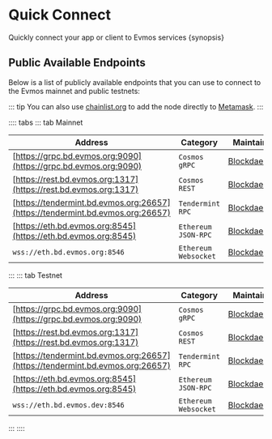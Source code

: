 <!--
order: 2
-->

# Quick Connect

Quickly connect your app or client to Evmos services {synopsis}

## Public Available Endpoints

Below is a list of publicly available endpoints that you can use to connect to the Evmos mainnet and
public testnets:

::: tip
You can also use [chainlist.org](https://chainlist.org/) to add the node directly to [Metamask](./../users/wallets/metamask#automatic-import).
:::

:::: tabs
::: tab Mainnet

| Address                                                                        | Category               | Maintainer                              |
| ------------------------------------------------------------------------------ | ---------------------- | --------------------------------------- |
| [https://grpc.bd.evmos.org:9090](https://grpc.bd.evmos.org:9090)               | `Cosmos` `gRPC`        | [Blockdaemon](https://blockdaemon.com/) |
| [https://rest.bd.evmos.org:1317](https://rest.bd.evmos.org:1317)               | `Cosmos` `REST`        | [Blockdaemon](https://blockdaemon.com/) |
| [https://tendermint.bd.evmos.org:26657](https://tendermint.bd.evmos.org:26657) | `Tendermint` `RPC`     | [Blockdaemon](https://blockdaemon.com/) |
| [https://eth.bd.evmos.org:8545](https://eth.bd.evmos.org:8545)                 | `Ethereum` `JSON-RPC`  | [Blockdaemon](https://blockdaemon.com/) |
| `wss://eth.bd.evmos.org:8546`                                                  | `Ethereum` `Websocket` | [Blockdaemon](https://blockdaemon.com/) |
:::
::: tab Testnet

| Address                                                                        | Category               | Maintainer                              |
| ------------------------------------------------------------------------------ | ---------------------- | --------------------------------------- |
| [https://grpc.bd.evmos.org:9090](https://grpc.bd.evmos.org:9090)               | `Cosmos` `gRPC`        | [Blockdaemon](https://blockdaemon.com/) |
| [https://rest.bd.evmos.org:1317](https://rest.bd.evmos.org:1317)               | `Cosmos` `REST`        | [Blockdaemon](https://blockdaemon.com/) |
| [https://tendermint.bd.evmos.org:26657](https://tendermint.bd.evmos.org:26657) | `Tendermint` `RPC`     | [Blockdaemon](https://blockdaemon.com/) |
| [https://eth.bd.evmos.org:8545](https://eth.bd.evmos.org:8545)                 | `Ethereum` `JSON-RPC`  | [Blockdaemon](https://blockdaemon.com/) |
| `wss://eth.bd.evmos.dev:8546`                                                  | `Ethereum` `Websocket` | [Blockdaemon](https://blockdaemon.com/) |
:::
::::
